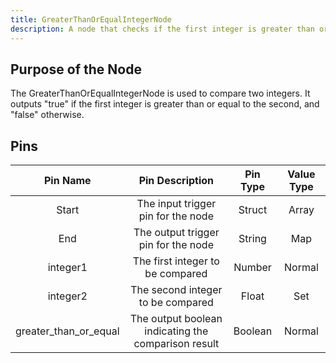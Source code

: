 ```yaml
---
title: GreaterThanOrEqualIntegerNode
description: A node that checks if the first integer is greater than or equal to the second.
---
```


## Purpose of the Node
The GreaterThanOrEqualIntegerNode is used to compare two integers. It outputs "true" if the first integer is greater than or equal to the second, and "false" otherwise.

## Pins

| Pin Name | Pin Description | Pin Type | Value Type |
|:----------:|:-------------:|:------:|:------:|
| Start | The input trigger pin for the node | Struct | Array |
| End | The output trigger pin for the node | String | Map |
| integer1 | The first integer to be compared | Number | Normal |
| integer2 | The second integer to be compared | Float | Set |
| greater_than_or_equal | The output boolean indicating the comparison result | Boolean | Normal |